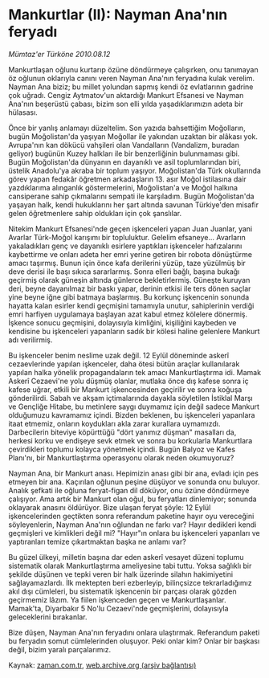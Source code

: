 # Mankurtlar (II): Nayman Ana'nın feryadı

*Mümtaz'er Türköne 2010.08.12*

<td class="columnist-detail">
<p>Mankurtlaşan oğlunu kurtarıp özüne döndürmeye çalışırken, onu tanımayan öz oğlunun oklarıyla canını veren Nayman Ana'nın feryadına kulak verelim. Nayman Ana biziz; bu millet yolundan sapmış kendi öz evlatlarının gadrine çok uğradı. Cengiz Aytmatov'un aktardığı Mankurt Efsanesi ve Nayman Ana'nın beşerüstü çabası, bizim son elli yılda yaşadıklarımızın adeta bir hülasası.</p>
<p>
<div id="haberMetinDiv">
<p>Önce bir yanlış anlamayı düzeltelim. Son yazıda bahsettiğim Moğolların, bugün Moğolistan'da yaşıyan Moğollar ile yakından uzaktan bir alâkası yok. Avrupa'nın kan dökücü vahşileri olan Vandalların (Vandalizm, buradan geliyor) bugünün Kuzey halkları ile bir benzerliğinin bulunmaması gibi. Bugün Moğolistan'da dünyanın en dayanıklı ve asil toplumlarından biri, üstelik Anadolu'ya akraba bir toplum yaşıyor. Moğolistan'da Türk okullarında görev yapan fedakâr öğretmen arkadaşların 13. asır Moğol istilasına dair yazdıklarıma alınganlık göstermelerini, Moğolistan'a ve Moğol halkına cansiperane sahip çıkmalarını sempati ile karşıladım. Bugün Moğolistan'da yaşayan halk, kendi hukuklarını her şart altında savunan Türkiye'den misafir gelen öğretmenlere sahip oldukları için çok şanslılar. 
<p>Nitekim Mankurt Efsanesi'nde geçen işkenceleri yapan Juan Juanlar, yani Avarlar Türk-Moğol karışımı bir topluluktur. Gelelim efsaneye... Avarların yakaladıkları genç ve dayanıklı esirlere yaptıkları işkenceler hafızalarını kaybettirme ve onları adeta her emri yerine getiren bir robota dönüştürme amacı taşırmış. Bunun için önce kafa derilerini yüzüp, taze yüzülmüş bir deve derisi ile başı sıkıca sararlarmış. Sonra elleri bağlı, başına bukağı geçirmiş olarak güneşin altında günlerce bekletirlermiş. Güneşte kuruyan deri, beyne dayanılmaz bir baskı yapar, derinin etkisi ile ters dönen saçlar yine beyne iğne gibi batmaya başlarmış. Bu korkunç işkencenin sonunda hayatta kalan esirler kendi geçmişini tamamıyla unutur, sahiplerinin verdiği emri harfiyen uygulamaya başlayan azat kabul etmez kölelere dönermiş. İşkence sonucu geçmişini, dolayısıyla kimliğini, kişiliğini kaybeden ve kendisine bu işkenceleri yapanların sadık bir kölesi haline gelenlere Mankurt adı verilirmiş.
<p>Bu işkenceler benim neslime uzak değil. 12 Eylül döneminde askerî cezaevlerinde yapılan işkenceler, daha ötesi bütün araçlar kullanılarak yapılan halka yönelik propagandaların tek amacı Mankurtlaştırma idi. Mamak Askerî Cezaevi'ne yolu düşmüş olanlar, mutlaka önce dış kafese sonra iç kafese uğrar, etkili bir Mankurt işkencesinden geçirilir ve sonra koğuşa gönderilirdi. Sabah ve akşam içtimalarında dayakla söyletilen İstiklal Marşı ve Gençliğe Hitabe, bu metinlere saygı duymamız için değil sadece Mankurt olduğumuzu kavramamız içindi. Bizden beklenen, bu işkenceleri yapanlara itaat etmemiz, onların koydukları akla zarar kurallara uymamızdı. Darbecilerin biteviye köpürttüğü "dört yanımız düşman" masalları da, herkesi korku ve endişeye sevk etmek ve sonra bu korkularla Mankurtlara çevirdikleri toplumu kolayca yönetmek içindi. Bugün Balyoz ve Kafes Planı'nı, bir Mankurtlaştırma operasyonu olarak neden okumuyoruz?
<p>Nayman Ana, bir Mankurt anası. Hepimizin anası gibi bir ana, evladı için pes etmeyen bir ana. Kaçırılan oğlunun peşine düşüyor ve sonunda onu buluyor. Analık şefkati ile oğluna feryat-figan dil döküyor, onu özüne döndürmeye çalışıyor. Ama artık bir Mankurt olan oğul, bu feryatları dinlemiyor; sonunda oklayarak anasını öldürüyor. Bize ulaşan feryat şöyle: 12 Eylül işkencelerinden geçtikten sonra referandum paketine hayır oyu vereceğini söyleyenlerin, Nayman Ana'nın oğlundan ne farkı var? Hayır dedikleri kendi geçmişleri ve kimlikleri değil mi? "Hayır"ın onlara bu işkenceleri yapanları ve yaptıranları temize çıkartmaktan başka ne anlamı var?
<p>Bu güzel ülkeyi, milletin başına dar eden askerî vesayet düzeni toplumu sistematik olarak Mankurtlaştırma ameliyesine tabi tuttu. Yoksa sağlıklı bir şekilde düşünen ve tepki veren bir halk üzerinde silahın hakimiyetini sağlayamazlardı. İlk mektepten beri ezberleyip, bilinçsizce tekrarladığımız akıl dışı cümleleri, bu sistematik işkencenin bir parçası olarak gözden geçirmemiz lâzım. Ya fiilen işkenceden geçen ve Mankurtlaşanlar. Mamak'ta, Diyarbakır 5 No'lu Cezaevi'nde geçmişlerini, dolayısıyla geleceklerini bırakanlar. 
<p>Bize düşen, Nayman Ana'nın feryadını onlara ulaştırmak. Referandum paketi bu feryadın somut cümlelerinden oluşuyor. Peki onlar kim? Onlar bir başkası değil, bizim yaralı parçalarımız. </p></p></p></p></p></p></div>
</p>
<a href="http://web.archive.org/web/20110106004656/mailto:m.turkone@zaman.com.tr">
</a></td>

Kaynak: [zaman.com.tr](http://zaman.com.tr/yazar.do?yazino=1014903), [web.archive.org (arşiv bağlantısı)](http://web.archive.org/web/20110106004656/http://www.zaman.com.tr/yazar.do?yazino=1014903)
